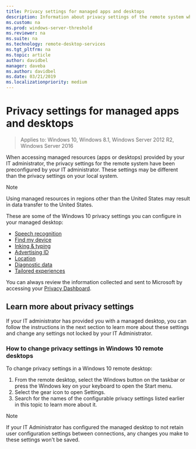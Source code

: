 ```yaml
---
title: Privacy settings for managed apps and desktops
description: Information about privacy settings of the remote system when using managed apps and desktops.
ms.custom: na
ms.prod: windows-server-threshold
ms.reviewer: na
ms.suite: na
ms.technology: remote-desktop-services
ms.tgt_pltfrm: na
ms.topic: article
author: davidbel
manager: daveba
ms.author: davidbel
ms.date: 03/21/2019
ms.localizationpriority: medium
---
```

# Privacy settings for managed apps and desktops

>Applies to: Windows 10, Windows 8.1, Windows Server 2012 R2, Windows Server 2016

When accessing managed resources (apps or desktops) provided by your IT administrator, the privacy settings for the remote system have been preconfigured by your IT administrator. These settings may be different than the privacy settings on your local system. 

>[!NOTE]
>Using managed resources in regions other than the United States may result in data transfer to the United States.

These are some of the Windows 10 privacy settings you can configure in your managed desktop:
- [Speech recognition](https://go.microsoft.com/fwlink/?linkid=874646)
- [Find my device](https://go.microsoft.com/fwlink/?linkid=533063)
- [Inking & typing](https://go.microsoft.com/fwlink/?linkid=874646)
- [Advertising ID](https://go.microsoft.com/fwlink/?linkid=838419)
- [Location](https://go.microsoft.com/fwlink/?linkid=529987)
- [Diagnostic data](https://go.microsoft.com/fwlink/?linkid=614828)
- [Tailored experiences](https://go.microsoft.com/fwlink/?linkid=614828)

You can always review the information collected and sent to Microsoft by accessing your [Privacy Dashboard](https://go.microsoft.com/fwlink/?linkid=864206).

## Learn more about privacy settings

If your IT administrator has provided you with a managed desktop, you can follow the instructions in the next section to learn more about these settings and change any settings not locked by your IT Administrator.

### How to change privacy settings in Windows 10 remote desktops

To change privacy settings in a Windows 10 remote desktop:

1. From the remote desktop, select the Windows button on the taskbar or press the Windows key on your keyboard to open the Start menu.
2. Select the gear icon to open Settings.
3. Search for the names of the configurable privacy settings listed earlier in this topic to learn more about it.

>[!NOTE]
> If your IT Administrator has configured the managed desktop to not retain user configuration settings between connections, any changes you make to these settings won't be saved.
